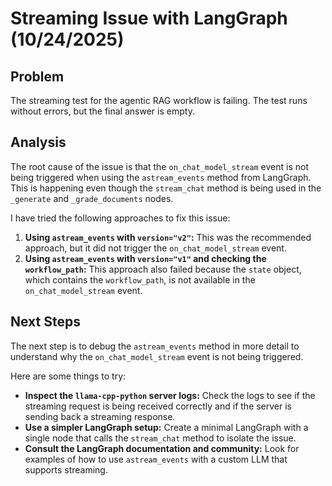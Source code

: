 # Streaming Issue with LangGraph (10/24/2025)

## Problem
The streaming test for the agentic RAG workflow is failing. The test runs without errors, but the final answer is empty.

## Analysis
The root cause of the issue is that the `on_chat_model_stream` event is not being triggered when using the `astream_events` method from LangGraph. This is happening even though the `stream_chat` method is being used in the `_generate` and `_grade_documents` nodes.

I have tried the following approaches to fix this issue:
1.  **Using `astream_events` with `version="v2"`:** This was the recommended approach, but it did not trigger the `on_chat_model_stream` event.
2.  **Using `astream_events` with `version="v1"` and checking the `workflow_path`:** This approach also failed because the `state` object, which contains the `workflow_path`, is not available in the `on_chat_model_stream` event.

## Next Steps
The next step is to debug the `astream_events` method in more detail to understand why the `on_chat_model_stream` event is not being triggered.

Here are some things to try:
*   **Inspect the `llama-cpp-python` server logs:** Check the logs to see if the streaming request is being received correctly and if the server is sending back a streaming response.
*   **Use a simpler LangGraph setup:** Create a minimal LangGraph with a single node that calls the `stream_chat` method to isolate the issue.
*   **Consult the LangGraph documentation and community:** Look for examples of how to use `astream_events` with a custom LLM that supports streaming.
